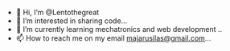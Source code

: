 - 👋 Hi, I’m @Lentothegreat
- 👀 I’m interested in sharing code...
- 🌱 I’m currently learning mechatronics and web development ..
- 📫 How to reach me on my email majarusilas@gmail.com...

<!---
Lentothegreat/Lentothegreat is a ✨ special ✨ repository because its `README.md` (this file) appears on your GitHub profile.
You can click the Preview link to take a look at your changes.
--->
